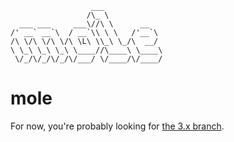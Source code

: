                       ___
                     /\_ \
      ___ ___     ___\//\ \      __
    /' __` __`\  / __`\\ \ \   /'__`\
    /\ \/\ \/\ \/\ \L\ \\_\ \_/\  __/
    \ \_\ \_\ \_\ \____//\____\ \____\
     \/_/\/_/\/_/\/___/ \/____/\/____/

mole
====

For now, you're probably looking for [the 3.x branch](https://github.com/calmh/mole/tree/v3.x).


